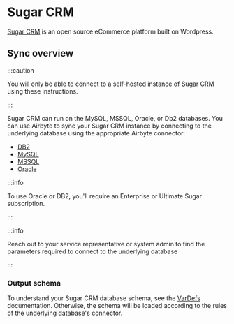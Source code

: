 # Sugar CRM

[Sugar CRM](https://www.sugarcrm.com/) is an open source eCommerce platform built on Wordpress.

## Sync overview

:::caution

You will only be able to connect to a self-hosted instance of Sugar CRM using these instructions.

:::

Sugar CRM can run on the MySQL, MSSQL, Oracle, or Db2 databases. You can use Airbyte to sync your Sugar CRM instance by connecting to the underlying database using the appropriate Airbyte connector:

* [DB2](db2.md)
* [MySQL](mysql.md)
* [MSSQL](mssql.md)
* [Oracle](oracle.md)

:::info

To use Oracle or DB2, you'll require an Enterprise or Ultimate Sugar subscription.

:::

:::info

Reach out to your service representative or system admin to find the parameters required to connect to the underlying database

:::

### Output schema

To understand your Sugar CRM database schema, see the [VarDefs](https://support.sugarcrm.com/Documentation/Sugar_Developer/Sugar_Developer_Guide_11.0/Data_Framework/Vardefs/) documentation. Otherwise, the schema will be loaded according to the rules of the underlying database's connector.

